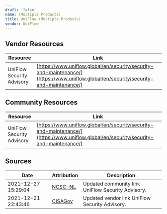 ```yaml
---
draft: 'false'
name: (Multiple Products)
title: UniFlow (Multiple Products)
vendor: UniFlow
---
```


## Vendor Resources
| Resource | Link |
| --- | --- |
| UniFlow Security Advisory | [https://www.uniflow.global/en/security/security-and-maintenance/](https://www.uniflow.global/en/security/security-and-maintenance/) |

## Community Resources
| Resource | Link |
| --- | --- |
| UniFlow Security Advisory | [https://www.uniflow.global/en/security/security-and-maintenance/](https://www.uniflow.global/en/security/security-and-maintenance/) |


## Sources
| Date | Attribution | Description |
| --- | --- | --- |
| 2021-12-27 15:29:04 | [NCSC-NL](https://github.com/NCSC-NL/log4shell/blob/main/software/README.md) | Updated community link UniFlow Security Advisory.  |
| 2021-12-21 22:43:46 | [CISAGov](https://raw.githubusercontent.com/cisagov/log4j-affected-db/develop/README.md) | Updated vendor link UniFlow Security Advisory.  |
